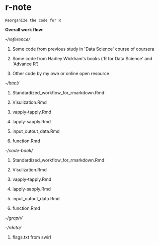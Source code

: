 # r-note

`Reorganize the code for R`

**Overall work flow:**


-*/reference/*

1. Some code from previous study in 'Data Science' course of coursera

2. Some code from Hadley Wickham's books ('R for Data Science' and 'Advance R')

3. Other code by my own or online open resource

-*/html/*

1. Standardized_workflow_for_rmarkdown.Rmd

2. Visulization.Rmd

3. vapply-tapply.Rmd

4. lapply-sapply.Rmd

5. input_outout_data.Rmd

6. function.Rmd

-*/code-book/*

1. Standardized_workflow_for_rmarkdown.Rmd

2. Visulization.Rmd

3. vapply-tapply.Rmd

4. lapply-sapply.Rmd

5. input_outout_data.Rmd

6. function.Rmd


-*/graph/*


-*/rdata/*

1. flags.txt from swirl
